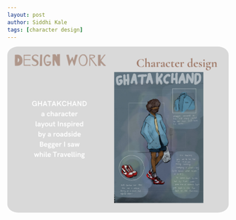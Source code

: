```yaml
---
layout: post
author: Siddhi Kale
tags: [character design]
---
```


<img src="/assets/images/portfolio/character-design/6.png" style="border-radius: 5%">
